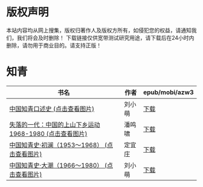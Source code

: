 # 版权声明

本站内容均从网上搜集，版权归著作人及版权方所有，如侵犯您的权益，请通知我们，我们将会及时删除！ 下载链接仅供宽带测试研究用途，请下载后在24小时内删除，请勿用于商业目的。请支持正版！

# 知青

| 书名 | 作者 | epub/mobi/azw3 |
| --- | --- | --- |
| [中国知青口述史 (点击查看图片)](https://www.dushupai.com/attachment/2024/06/02/6874d9ebb934259f.jpg) | 刘小萌 | [下载](https://url89.ctfile.com/f/31084289-1357009201-91fa5a?p=8866) |
| [失落的一代：中国的上山下乡运动1968-1980 (点击查看图片)](https://www.dushupai.com/attachment/2024/06/02/54ac230320a5d589.jpg) | 潘鸣啸 | [下载](https://url89.ctfile.com/f/31084289-1357009123-8d75c5?p=8866) |
| [中国知青史·初澜（1953～1968） (点击查看图片)](https://www.dushupai.com/attachment/2024/06/01/aededdb16beb45bd.jpg) | 定宜庄 | [下载](https://url89.ctfile.com/f/31084289-1357005901-a687f1?p=8866) |
| [中国知青史·大潮（1966～1980） (点击查看图片)](https://www.dushupai.com/attachment/2024/06/01/cbcf1908c3868a78.jpg) | 刘小萌 | [下载](https://url89.ctfile.com/f/31084289-1357005904-f54b50?p=8866) |
